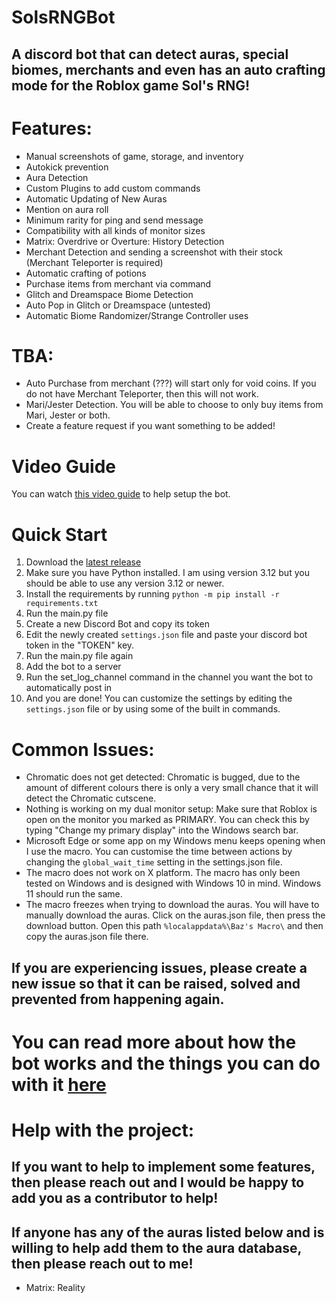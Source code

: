 # SolsRNGBot
## A discord bot that can detect auras, special biomes, merchants and even has an auto crafting mode for the Roblox game Sol's RNG!
# Features:
- Manual screenshots of game, storage, and inventory
- Autokick prevention
- Aura Detection
- Custom Plugins to add custom commands
- Automatic Updating of New Auras
- Mention on aura roll
- Minimum rarity for ping and send message
- Compatibility with all kinds of monitor sizes
- Matrix: Overdrive or Overture: History Detection
- Merchant Detection and sending a screenshot with their stock (Merchant Teleporter is required)
- Automatic crafting of potions
- Purchase items from merchant via command
- Glitch and Dreamspace Biome Detection
- Auto Pop in Glitch or Dreamspace (untested)
- Automatic Biome Randomizer/Strange Controller uses

# TBA:
- Auto Purchase from merchant (???) will start only for void coins. If you do not have Merchant Teleporter, then this will not work.
- Mari/Jester Detection. You will be able to choose to only buy items from Mari, Jester or both.
- Create a feature request if you want something to be added!

# Video Guide
You can watch [this video guide](https://youtu.be/AKva_0biJuk) to help setup the bot.

# Quick Start
1. Download the [latest release](https://github.com/bazthedev/SolsRNGBot/releases/latest)
2. Make sure you have Python installed. I am using version 3.12 but you should be able to use any version 3.12 or newer.
3. Install the requirements by running `python -m pip install -r requirements.txt`
4. Run the main.py file
5. Create a new Discord Bot and copy its token
6. Edit the newly created `settings.json` file and paste your discord bot token in the "TOKEN" key.
7. Run the main.py file again
8. Add the bot to a server
9. Run the set_log_channel command in the channel you want the bot to automatically post in
10. And you are done! You can customize the settings by editing the `settings.json` file or by using some of the built in commands.

# Common Issues:
- Chromatic does not get detected: Chromatic is bugged, due to the amount of different colours there is only a very small chance that it will detect the Chromatic cutscene.
- Nothing is working on my dual monitor setup: Make sure that Roblox is open on the monitor you marked as PRIMARY. You can check this by typing "Change my primary display" into the Windows search bar.
- Microsoft Edge or some app on my Windows menu keeps opening when I use the macro. You can customise the time between actions by changing the `global_wait_time` setting in the settings.json file.
- The macro does not work on X platform. The macro has only been tested on Windows and is designed with Windows 10 in mind. Windows 11 should run the same.
- The macro freezes when trying to download the auras. You will have to manually download the auras. Click on the auras.json file, then press the download button. Open this path `%localappdata%\Baz's Macro\` and then copy the auras.json file there.
## If you are experiencing issues, please create a new issue so that it can be raised, solved and prevented from happening again.

# You can read more about how the bot works and the things you can do with it [here](https://github.com/bazthedev/SolsRNGBot/wiki)

# Help with the project:
## If you want to help to implement some features, then please reach out and I would be happy to add you as a contributor to help!
## If anyone has any of the auras listed below and is willing to help add them to the aura database, then please reach out to me!
- Matrix: Reality
